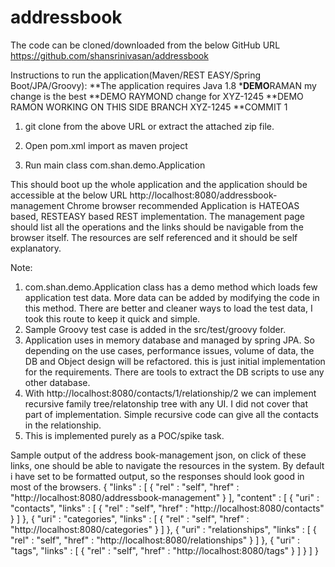 # addressbook
The code can be cloned/downloaded from the below GitHub URL
https://github.com/shansrinivasan/addressbook

Instructions to run the application(Maven/REST EASY/Spring Boot/JPA/Groovy):
**The application requires Java 1.8
***DEMO**RAMAN my change is the best 
**DEMO RAYMOND change for XYZ-1245
**DEMO RAMON WORKING ON THIS SIDE BRANCH XYZ-1245
**COMMIT 1

1) git clone from the above URL or extract the attached zip file.
2) Open pom.xml import as maven project

3) Run main class com.shan.demo.Application 

This should boot up the whole application and the application should be accessible at the below URL
http://localhost:8080/addressbook-management
Chrome browser recommended
Application is HATEOAS based, RESTEASY based REST implementation.
The management page should list all the operations and the links should be navigable from the browser itself.
The resources are self referenced and it should be self explanatory.

Note:
1) com.shan.demo.Application class has a demo method which loads few application test data. More data can be added by modifying the code in this method. There are better and cleaner ways to load the test data, I took this route to keep it quick and simple.
2) Sample Groovy test case is added in the src/test/groovy folder. 
3) Application uses in memory database and managed by spring JPA. So depending on the use cases, performance issues, volume of data, the DB and Object design will be refactored. this is just initial implementation for the requirements. There are tools to extract the DB scripts to use any other database.
4) With http://localhost:8080/contacts/1/relationship/2 we can implement recursive family tree/relatonship tree with any UI. I did not cover that part of implementation. Simple recursive code can give all the contacts in the relationship.
5) This is implemented purely as a POC/spike task.


Sample output of the address book-management json, on click of these links, one should be able to navigate the resources in the system.
By default i have set to be formatted output, so the responses should look good in most of the browsers.
{
  "links" : [ {
    "rel" : "self",
    "href" : "http://localhost:8080/addressbook-management"
  } ],
  "content" : [ {
    "uri" : "contacts",
    "links" : [ {
      "rel" : "self",
      "href" : "http://localhost:8080/contacts"
    } ]
  }, {
    "uri" : "categories",
    "links" : [ {
      "rel" : "self",
      "href" : "http://localhost:8080/categories"
    } ]
  }, {
    "uri" : "relationships",
    "links" : [ {
      "rel" : "self",
      "href" : "http://localhost:8080/relationships"
    } ]
  }, {
    "uri" : "tags",
    "links" : [ {
      "rel" : "self",
      "href" : "http://localhost:8080/tags"
    } ]
  } ]
}
